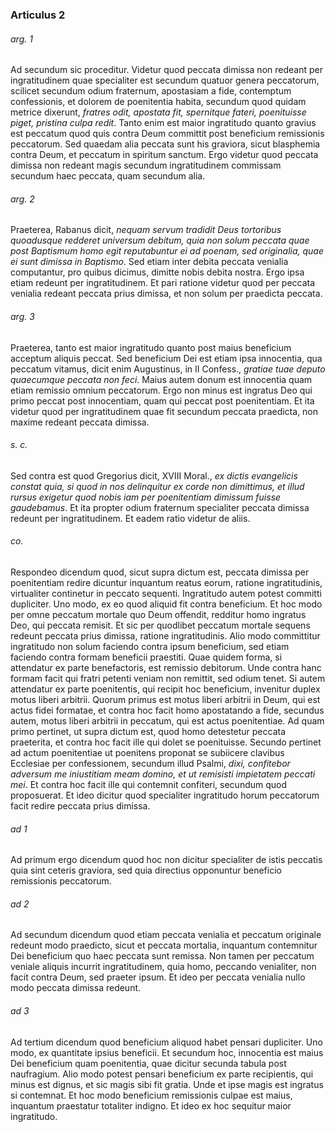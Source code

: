 ### Articulus 2

###### arg. 1
Ad secundum sic proceditur. Videtur quod peccata dimissa non redeant per ingratitudinem quae specialiter est secundum quatuor genera peccatorum, scilicet secundum odium fraternum, apostasiam a fide, contemptum confessionis, et dolorem de poenitentia habita, secundum quod quidam metrice dixerunt, *fratres odit, apostata fit, spernitque fateri, poenituisse piget, pristina culpa redit*. Tanto enim est maior ingratitudo quanto gravius est peccatum quod quis contra Deum committit post beneficium remissionis peccatorum. Sed quaedam alia peccata sunt his graviora, sicut blasphemia contra Deum, et peccatum in spiritum sanctum. Ergo videtur quod peccata dimissa non redeant magis secundum ingratitudinem commissam secundum haec peccata, quam secundum alia.

###### arg. 2
Praeterea, Rabanus dicit, *nequam servum tradidit Deus tortoribus quoadusque redderet universum debitum, quia non solum peccata quae post Baptismum homo egit reputabuntur ei ad poenam, sed originalia, quae ei sunt dimissa in Baptismo*. Sed etiam inter debita peccata venialia computantur, pro quibus dicimus, dimitte nobis debita nostra. Ergo ipsa etiam redeunt per ingratitudinem. Et pari ratione videtur quod per peccata venialia redeant peccata prius dimissa, et non solum per praedicta peccata.

###### arg. 3
Praeterea, tanto est maior ingratitudo quanto post maius beneficium acceptum aliquis peccat. Sed beneficium Dei est etiam ipsa innocentia, qua peccatum vitamus, dicit enim Augustinus, in II Confess., *gratiae tuae deputo quaecumque peccata non feci*. Maius autem donum est innocentia quam etiam remissio omnium peccatorum. Ergo non minus est ingratus Deo qui primo peccat post innocentiam, quam qui peccat post poenitentiam. Et ita videtur quod per ingratitudinem quae fit secundum peccata praedicta, non maxime redeant peccata dimissa.

###### s. c.
Sed contra est quod Gregorius dicit, XVIII Moral., *ex dictis evangelicis constat quia, si quod in nos delinquitur ex corde non dimittimus, et illud rursus exigetur quod nobis iam per poenitentiam dimissum fuisse gaudebamus*. Et ita propter odium fraternum specialiter peccata dimissa redeunt per ingratitudinem. Et eadem ratio videtur de aliis.

###### co.
Respondeo dicendum quod, sicut supra dictum est, peccata dimissa per poenitentiam redire dicuntur inquantum reatus eorum, ratione ingratitudinis, virtualiter continetur in peccato sequenti. Ingratitudo autem potest committi dupliciter. Uno modo, ex eo quod aliquid fit contra beneficium. Et hoc modo per omne peccatum mortale quo Deum offendit, redditur homo ingratus Deo, qui peccata remisit. Et sic per quodlibet peccatum mortale sequens redeunt peccata prius dimissa, ratione ingratitudinis. Alio modo committitur ingratitudo non solum faciendo contra ipsum beneficium, sed etiam faciendo contra formam beneficii praestiti. Quae quidem forma, si attendatur ex parte benefactoris, est remissio debitorum. Unde contra hanc formam facit qui fratri petenti veniam non remittit, sed odium tenet. Si autem attendatur ex parte poenitentis, qui recipit hoc beneficium, invenitur duplex motus liberi arbitrii. Quorum primus est motus liberi arbitrii in Deum, qui est actus fidei formatae, et contra hoc facit homo apostatando a fide, secundus autem, motus liberi arbitrii in peccatum, qui est actus poenitentiae. Ad quam primo pertinet, ut supra dictum est, quod homo detestetur peccata praeterita, et contra hoc facit ille qui dolet se poenituisse. Secundo pertinet ad actum poenitentiae ut poenitens proponat se subiicere clavibus Ecclesiae per confessionem, secundum illud Psalmi, *dixi, confitebor adversum me iniustitiam meam domino, et ut remisisti impietatem peccati mei*. Et contra hoc facit ille qui contemnit confiteri, secundum quod proposuerat. Et ideo dicitur quod specialiter ingratitudo horum peccatorum facit redire peccata prius dimissa.

###### ad 1
Ad primum ergo dicendum quod hoc non dicitur specialiter de istis peccatis quia sint ceteris graviora, sed quia directius opponuntur beneficio remissionis peccatorum.

###### ad 2
Ad secundum dicendum quod etiam peccata venialia et peccatum originale redeunt modo praedicto, sicut et peccata mortalia, inquantum contemnitur Dei beneficium quo haec peccata sunt remissa. Non tamen per peccatum veniale aliquis incurrit ingratitudinem, quia homo, peccando venialiter, non facit contra Deum, sed praeter ipsum. Et ideo per peccata venialia nullo modo peccata dimissa redeunt.

###### ad 3
Ad tertium dicendum quod beneficium aliquod habet pensari dupliciter. Uno modo, ex quantitate ipsius beneficii. Et secundum hoc, innocentia est maius Dei beneficium quam poenitentia, quae dicitur secunda tabula post naufragium. Alio modo potest pensari beneficium ex parte recipientis, qui minus est dignus, et sic magis sibi fit gratia. Unde et ipse magis est ingratus si contemnat. Et hoc modo beneficium remissionis culpae est maius, inquantum praestatur totaliter indigno. Et ideo ex hoc sequitur maior ingratitudo.


